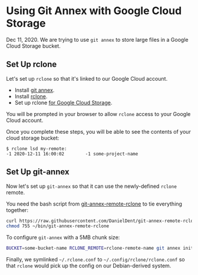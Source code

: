 # Using Git Annex with Google Cloud Storage

Dec 11, 2020.  We are trying to use `git annex` to store large
files in a Google Cloud Storage bucket.

## Set Up rclone

Let's set up `rclone` so that it's linked to our Google Cloud
account.

- Install [git annex](https://git-annex.branchable.com/install/).
- Install [rclone](https://rclone.org/install/).
- Set up rclone [for Google Cloud Storage](https://rclone.org/googlecloudstorage/).

You will be prompted in your browser to allow `rclone` access
to your Google Cloud account.

Once you complete these steps, you will be able to see the
contents of your cloud storage bucket:

```text
$ rclone lsd my-remote:
-1 2020-12-11 16:00:02        -1 some-project-name
```

## Set Up git-annex

Now let's set up `git-annex` so that it can use the newly-defined
`rclone` remote.

You need the bash script from [git-annex-remote-rclone](https://github.com/DanielDent/git-annex-remote-rclone) to tie everything together:

```sh
curl https://raw.githubusercontent.com/DanielDent/git-annex-remote-rclone/master/git-annex-remote-rclone --output ~/bin/git-annex-remote-rclone
chmod 755 ~/bin/git-annex-remote-rclone
```

To configure `git-annex` with a 5MB chunk size:

```sh
BUCKET=some-bucket-name RCLONE_REMOTE=rclone-remote-name git annex initremote gcs-ruins type=external externaltype=rclone target=$RCLONE_REMOTE prefix=$BUCKET chunk=5MiB encryption=shared mac=HMACSHA512 rclone_layout=lower
```

Finally, we symlinked `~/.rclone.conf` to `~/.config/rclone/rclone.conf` so that `rclone` would pick up the config on our Debian-derived system.